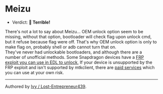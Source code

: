 # Meizu

- Verdict: **🍅 Terrible!**

There's not a lot to say about Meizu... OEM unlock option seem to be missing, without that option, bootloader will check flag upon unlock cmd, but it refuse because flag were off. That's why OEM unlock option is only to make flag on, probably shell or adb cannot turn that on.<br/>
They've never had unlockable bootloaders, and although there are a number of unofficial methods. Some Snapdragon devices have a [FRP exploit you can use in EDL to unlock][fpr-exploit], If your device is unsupported by the FRP exploit and isn't supported by mtkclient, there are [paid services][paid-services] which you can use at your own risk.

***
Authored by [Ivy / Lost-Entrepreneur439](https://github.com/Lost-Entrepreneur439).<br/>

[fpr-exploit]:https://github.com/sukanka/MEIZU16S_unlock_tutorial/wiki/FRP-Method
[paid-services]:https://github.com/sukanka/MEIZU16S_unlock_tutorial/wiki/Unlock-Bootloader